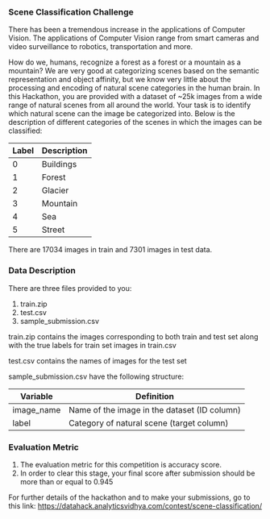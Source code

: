 ### Scene Classification Challenge

There has been a tremendous increase in the applications of Computer Vision. The applications of Computer Vision range from smart cameras and video surveillance to robotics, transportation and more.

How do we, humans, recognize a forest as a forest or a mountain as a mountain? We are very good at categorizing scenes based on the semantic representation and object affinity, but we know very little about the processing and encoding of natural scene categories in the human brain. In this Hackathon, you are provided with a dataset of ~25k images from a wide range of natural scenes from all around the world. Your task is to identify which natural scene can the image be categorized into. Below is the description of different categories of the scenes in which the images can be classified:

| Label | Description |
| --- | --- |
| 0 | Buildings |
| 1 | Forest |
| 2 | Glacier |
| 3 | Mountain |
| 4 | Sea |
| 5 | Street |

There are 17034 images in train and 7301 images in test data.

### Data Description

There are three files provided to you:
1. train.zip
2. test.csv
3. sample_submission.csv

train.zip contains the images corresponding to both train and test set along with the true labels for train set images in train.csv

test.csv contains the names of images for the test set

sample_submission.csv have the following structure:

| Variable | Definition |
| --- | --- |
| image_name | Name of the image in the dataset (ID column) |
| label | Category of natural scene (target column) |

### Evaluation Metric

1. The evaluation metric for this competition is accuracy score.
2. In order to clear this stage, your final score after submission should be more than or equal to 0.945

For further details of the hackathon and to make your submissions, go to this link: 
https://datahack.analyticsvidhya.com/contest/scene-classification/